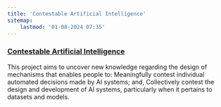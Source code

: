 ```yaml
---
title: 'Contestable Artificial Intelligence'
sitemap:
    lastmod: '01-08-2024 07:35'
---
```


### [Contestable Artificial Intelligence](https://www.tudelft.nl/io/onderzoek/technology/contestable-artificial-intelligence)

This project aims to uncover new knowledge regarding the design of mechanisms that enables people to:
Meaningfully contest individual automated decisions made by AI systems; and,
Collectively contest the design and development of AI systems, particularly when it pertains to datasets and models.